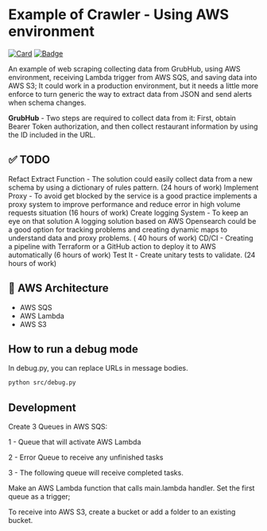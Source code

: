# Example of Crawler - Using AWS environment

[![Card](https://img.shields.io/badge/Git%20Hub%20-%23323330.svg?&style=for-the-badge&logo=cards%20estrelas&logoColor=black&color=FFB800)](https://github.com/FabioCantarimM/webscrapping)
[![Badge](https://img.shields.io/badge/LinkedIn%20-%23323330.svg?&style=for-the-badge&logo=badges&logoColor=black&color=006DEC)](https://www.linkedin.com/in/fabiocmelo/)

An example of web scraping collecting data from GrubHub, using AWS environment, receiving Lambda trigger from AWS SQS, and saving data into AWS S3; It could work in a production environment, but it needs a little more enforce to turn generic the way to extract data from JSON and send alerts when schema changes.

**GrubHub** - Two steps are required to collect data from it: First, obtain Bearer Token authorization, and then collect restaurant information by using the ID included in the URL.

## ✅ TODO

Refact Extract Function - The solution could easily collect data from a new schema by using a dictionary of rules pattern. (24 hours of work)
Implement Proxy -  To avoid get blocked by the service is a good practice implements a proxy system to improve performance and reduce error in high volume requests situation (16 hours of work)
Create logging System - To keep an eye on that solution A logging solution based on AWS Opensearch could be a good option for tracking problems and creating dynamic maps to understand data and proxy problems. ( 40 hours of work)
CD/CI - Creating a pipeline with Terraform or a GitHub action to deploy it to AWS automatically (6 hours of work)
Test It - Create unitary tests to validate. (24 hours of work)

## 📃 AWS Architecture

- AWS SQS
- AWS Lambda
- AWS S3

## How to run a debug mode

In debug.py, you can replace URLs in message bodies.

```bash
python src/debug.py
```

## Development

Create 3 Queues in AWS SQS:

  1 - Queue that will activate AWS Lambda

  2 - Error Queue to receive any unfinished tasks
  
  3 - The following queue will receive completed tasks.

Make an AWS Lambda function that calls main.lambda handler. Set the first queue as a trigger;

To receive into AWS S3, create a bucket or add a folder to an existing bucket.